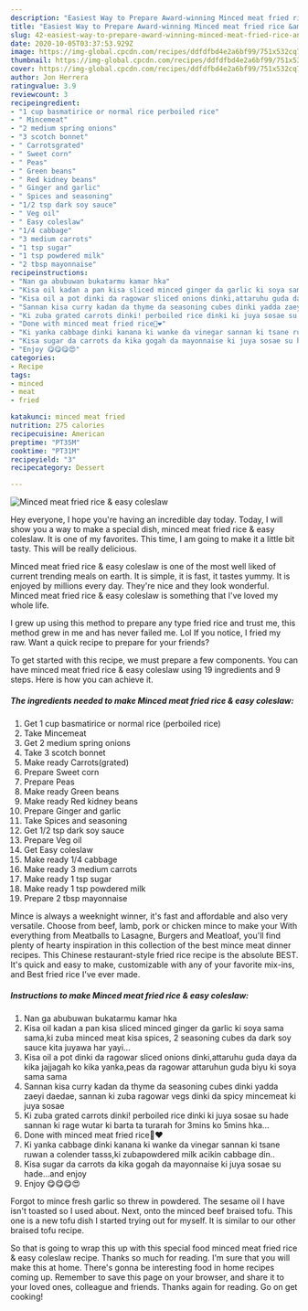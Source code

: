 ```yaml
---
description: "Easiest Way to Prepare Award-winning Minced meat fried rice &amp;amp; easy coleslaw"
title: "Easiest Way to Prepare Award-winning Minced meat fried rice &amp;amp; easy coleslaw"
slug: 42-easiest-way-to-prepare-award-winning-minced-meat-fried-rice-and-amp-easy-coleslaw
date: 2020-10-05T03:37:53.929Z
image: https://img-global.cpcdn.com/recipes/ddfdfbd4e2a6bf99/751x532cq70/minced-meat-fried-rice-easy-coleslaw-recipe-main-photo.jpg
thumbnail: https://img-global.cpcdn.com/recipes/ddfdfbd4e2a6bf99/751x532cq70/minced-meat-fried-rice-easy-coleslaw-recipe-main-photo.jpg
cover: https://img-global.cpcdn.com/recipes/ddfdfbd4e2a6bf99/751x532cq70/minced-meat-fried-rice-easy-coleslaw-recipe-main-photo.jpg
author: Jon Herrera
ratingvalue: 3.9
reviewcount: 3
recipeingredient:
- "1 cup basmatirice or normal rice perboiled rice"
- " Mincemeat"
- "2 medium spring onions"
- "3 scotch bonnet"
- " Carrotsgrated"
- " Sweet corn"
- " Peas"
- " Green beans"
- " Red kidney beans"
- " Ginger and garlic"
- " Spices and seasoning"
- "1/2 tsp dark soy sauce"
- " Veg oil"
- " Easy coleslaw"
- "1/4 cabbage"
- "3 medium carrots"
- "1 tsp sugar"
- "1 tsp powdered milk"
- "2 tbsp mayonnaise"
recipeinstructions:
- "Nan ga abubuwan bukatarmu kamar hka"
- "Kisa oil kadan a pan kisa sliced minced ginger da garlic ki soya sama sama,ki zuba minced meat kisa spices, 2 seasoning cubes da dark soy sauce kita juyawa har yayi..."
- "Kisa oil a pot dinki da ragowar sliced onions dinki,attaruhu guda daya da kika jajjagah ko kika yanka,peas da ragowar attaruhun guda biyu ki soya sama sama"
- "Sannan kisa curry kadan da thyme da seasoning cubes dinki yadda zaeyi daedae, sannan ki zuba ragowar vegs dinki da spicy mincemeat ki juya sosae"
- "Ki zuba grated carrots dinki! perboiled rice dinki ki juya sosae su hade sannan ki rage wutar ki barta ta turarah for 3mins ko 5mins hka..."
- "Done with minced meat fried rice💃❤"
- "Ki yanka cabbage dinki kanana ki wanke da vinegar sannan ki tsane ruwan a colender tasss,ki zubapowdered milk acikin cabbage din.."
- "Kisa sugar da carrots da kika gogah da mayonnaise ki juya sosae su hade...and enjoy"
- "Enjoy 😋😋😋😍"
categories:
- Recipe
tags:
- minced
- meat
- fried

katakunci: minced meat fried 
nutrition: 275 calories
recipecuisine: American
preptime: "PT35M"
cooktime: "PT31M"
recipeyield: "3"
recipecategory: Dessert

---
```



![Minced meat fried rice &amp; easy coleslaw](https://img-global.cpcdn.com/recipes/ddfdfbd4e2a6bf99/751x532cq70/minced-meat-fried-rice-easy-coleslaw-recipe-main-photo.jpg)

Hey everyone, I hope you're having an incredible day today. Today, I will show you a way to make a special dish, minced meat fried rice &amp; easy coleslaw. It is one of my favorites. This time, I am going to make it a little bit tasty. This will be really delicious.

Minced meat fried rice &amp; easy coleslaw is one of the most well liked of current trending meals on earth. It is simple, it is fast, it tastes yummy. It is enjoyed by millions every day. They're nice and they look wonderful. Minced meat fried rice &amp; easy coleslaw is something that I've loved my whole life.

I grew up using this method to prepare any type fried rice and trust me, this method grew in me and has never failed me. Lol If you notice, I fried my raw. Want a quick recipe to prepare for your friends?


To get started with this recipe, we must prepare a few components. You can have minced meat fried rice &amp; easy coleslaw using 19 ingredients and 9 steps. Here is how you can achieve it.

<!--inarticleads1-->

##### The ingredients needed to make Minced meat fried rice &amp; easy coleslaw:

1. Get 1 cup basmatirice or normal rice (perboiled rice)
1. Take  Mincemeat
1. Get 2 medium spring onions
1. Take 3 scotch bonnet
1. Make ready  Carrots(grated)
1. Prepare  Sweet corn
1. Prepare  Peas
1. Make ready  Green beans
1. Make ready  Red kidney beans
1. Prepare  Ginger and garlic
1. Take  Spices and seasoning
1. Get 1/2 tsp dark soy sauce
1. Prepare  Veg oil
1. Get  Easy coleslaw
1. Make ready 1/4 cabbage
1. Make ready 3 medium carrots
1. Make ready 1 tsp sugar
1. Make ready 1 tsp powdered milk
1. Prepare 2 tbsp mayonnaise


Mince is always a weeknight winner, it&#39;s fast and affordable and also very versatile. Choose from beef, lamb, pork or chicken mince to make your With everything from Meatballs to Lasagne, Burgers and Meatloaf, you&#39;ll find plenty of hearty inspiration in this collection of the best mince meat dinner recipes. This Chinese restaurant-style fried rice recipe is the absolute BEST. It&#39;s quick and easy to make, customizable with any of your favorite mix-ins, and Best fried rice I&#39;ve ever made. 

<!--inarticleads2-->

##### Instructions to make Minced meat fried rice &amp; easy coleslaw:

1. Nan ga abubuwan bukatarmu kamar hka
1. Kisa oil kadan a pan kisa sliced minced ginger da garlic ki soya sama sama,ki zuba minced meat kisa spices, 2 seasoning cubes da dark soy sauce kita juyawa har yayi...
1. Kisa oil a pot dinki da ragowar sliced onions dinki,attaruhu guda daya da kika jajjagah ko kika yanka,peas da ragowar attaruhun guda biyu ki soya sama sama
1. Sannan kisa curry kadan da thyme da seasoning cubes dinki yadda zaeyi daedae, sannan ki zuba ragowar vegs dinki da spicy mincemeat ki juya sosae
1. Ki zuba grated carrots dinki! perboiled rice dinki ki juya sosae su hade sannan ki rage wutar ki barta ta turarah for 3mins ko 5mins hka...
1. Done with minced meat fried rice💃❤
1. Ki yanka cabbage dinki kanana ki wanke da vinegar sannan ki tsane ruwan a colender tasss,ki zubapowdered milk acikin cabbage din..
1. Kisa sugar da carrots da kika gogah da mayonnaise ki juya sosae su hade...and enjoy
1. Enjoy 😋😋😋😍


Forgot to mince fresh garlic so threw in powdered. The sesame oil I have isn&#39;t toasted so I used about. Next, onto the minced beef braised tofu. This one is a new tofu dish I started trying out for myself. It is similar to our other braised tofu recipe. 

So that is going to wrap this up with this special food minced meat fried rice &amp; easy coleslaw recipe. Thanks so much for reading. I'm sure that you will make this at home. There's gonna be interesting food in home recipes coming up. Remember to save this page on your browser, and share it to your loved ones, colleague and friends. Thanks again for reading. Go on get cooking!
